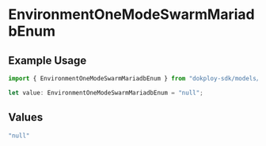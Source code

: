 # EnvironmentOneModeSwarmMariadbEnum

## Example Usage

```typescript
import { EnvironmentOneModeSwarmMariadbEnum } from "dokploy-sdk/models/operations";

let value: EnvironmentOneModeSwarmMariadbEnum = "null";
```

## Values

```typescript
"null"
```